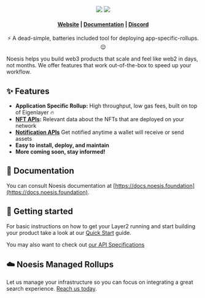 

<p align="center">
  <img src="https://noesis.foundation/wp-content/uploads/2023/04/logo-lumi-2.png?sanitize=true#gh-light-mode-only">
  <img src="https://noesis.foundation/wp-content/uploads/2023/04/logo-lumi-light.png?sanitize=true#gh-dark-mode-only">
</p>

<h4 align="center">
  <a href="https://bit.ly/3N5O6DR">Website</a> |
  <a href="https://docs.noesis.foundation">Documentation</a> |
  <a href="https://bit.ly/3oHYhEM">Discord</a>
</h4>



<p align="center">⚡ A dead-simple, batteries included tool for deploying app-specific-rollups. 😌</p>

Noesis helps you build web3 products that scale and feel like web2 in days, not months. We offer features that work out-of-the-box to speed up your workflow.



## ✨ Features

- **Application Specific Rollup:** High throughput, low gas fees, built on top of Eigenlayer 🔥
- **[NFT APIs](#):**  Relevant data about the NFTs that are deployed on your network
- **[Notification APIs](#)** Get notified anytime a wallet will receive or send assets
- **Easy to install, deploy, and maintain**
-  **More coming soon, stay informed!**

## 📖 Documentation

You can consult Noesis documentation at [https://docs.noesis.foundation](https://docs.noesis.foundation).

## 🚀 Getting started

For basic instructions on how to get your Layer2 running and start building your product take a look at our [Quick Start](https://noesis.foundation/how-to-deploy-your-own-layer2-on-ethereum/) guide.

You may also want to check out [our API Specifications](#) 

## ☁️ Noesis Managed Rollups

Let us manage your infrastructure so you can focus on integrating a great search experience. [Reach us today](#).
